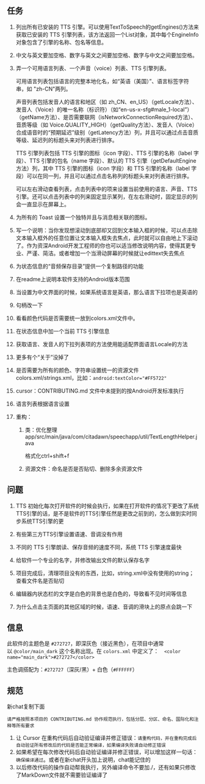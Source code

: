 ## 任务

1. 列出所有已安装的 TTS 引擎。可以使用TextToSpeech的getEngines()方法来获取已安装的 TTS 引擎列表，该方法返回一个List<EngineInfo>对象，其中每个EngineInfo对象包含了引擎的名称、包名等信息。

2. 中文与英文要加空格、数字与英文之间要加空格、数字与中文之间要加空格。

3. 弄一个可用语言列表、一个声音（voice）列表、TTS 引擎列表。
   
   可用语言列表包括语言的完整本地化名，如“英语（美国）”、语言标签字符串，如 "zh-CN"两列。  
   
   声音列表包括发音人的语言和地区（如 zh_CN、en_US）（getLocale方法）、发音人（Voice）的唯一名称（标识符）（如“en-us-x-sfg#male_1-local”）（getName方法）、是否需要联网（isNetworkConnectionRequired方法）、音质等级（如 Voice.QUALITY_HIGH）（getQuality方法）、发音人（Voice）合成语音时的“预期延迟”级别（getLatency方法）列，并且可以通过点击音质等级、延迟列的标题头来对列表进行排序。  
   
   TTS 引擎列表包括 TTS 引擎的图标（icon 字段）、TTS 引擎的名称（label 字段）、TTS 引擎的包名（name 字段）、默认的 TTS 引擎（getDefaultEngine方法）列，其中 TTS 引擎的图标（icon 字段）和 TTS 引擎的名称（label 字段）可以在同一列，并且可以通过点击名称列的标题头来对列表进行排序。
   
   可以左右滑动查看列表，点击列表中的项来设置当前使用的语言、声音、TTS 引擎。还可以点击列表中的列来固定显示某列，在左右滑动时，固定显示的列会一直显示在屏幕上。  

4. 为所有的 Toast 设置一个独特并且与消息相关联的图标。

5. 写一个说明：当你发现想滚动到底部却又回到文本输入框的时候，可以点击除文本输入框外的任意位置让文本输入框失去焦点，此时就可以自由地上下滚动了。作为资深Android开发工程师的你也可以适当修改说明内容，使得其更专业、严谨、简洁。或者增加一个当滑动屏幕的时候就让edittext失去焦点

6. 为状态信息的“音频保存目录”提供一个复制路径的功能

7. 在readme上说明本软件支持的Android版本范围

8. 当设置为中文界面的时候，如果系统语言是英语，那么语言下拉项也是英语的

9. 句柄改一下

10. 看看颜色代码是否需要统一放到colors.xml文件中。

11. 在状态信息中加一个当前 TTS 引擎信息

12. 获取语言、发音人的下拉列表项的方法使用能适配界面语言Locale的方法

13. 更多有个“关于”没掉了

14. 是否需要为所有的颜色、字符串设置统一的资源文件colors.xml/strings.xml，比如：`android:textColor="#FF5722"`

15. cursor：CONTRIBUTING.md 文件中未提到的按Android开发标准执行

16. 语言列表根据语言设置

17. 重构：
    
    1. 类：优化整理app/src/main/java/com/citadawn/speechapp/util/TextLengthHelper.java
       
       格式化ctrl+shift+f
    
    2. 资源文件：命名是否是否贴切、删除多余资源文件

## 问题

1. TTS 初始化每次打开软件的时候会执行，如果在打开软件的情况下更改了系统TTS引擎的话，是不是软件的TTS引擎任然是更改之前到的，怎么做到实时同步系统TTS引擎的更

2. 有些第三方TTS引擎设置语速、音调没有作用

3. 不同的 TTS 引擎朗读、保存音频的速度不同，系统 TTS 引擎速度最快

4. 给软件一个专业的名字，并修改输出文件的默认保存名字

5. 项目完成后，清理项目没有的东西，比如，string.xml中没有使用的string；查看文件名是否贴切

6. 编辑器内状态栏的文字是白色的背景也是白色的，导致看不见时间等信息

7. 为什么点击主页面的其他区域的时候，语速、音调的滑块上的原点会跳一下

## 信息

此软件的主题色是 `#272727`，即深灰色（接近黑色），在项目中通常以 `@color/main_dark` 这个名称出现。在 `colors.xml` 中定义了：`  <color name="main_dark">#272727</color>`

主色调搭配为：`#272727`（深灰/黑）+ 白色（`#FFFFFF`）

## 规范

新chat复制下面

```
请严格按照本项目的 CONTRIBUTING.md 协作规范执行，包括分层、分区、命名、国际化和注释等所有要求
```

1. 让 Cursor 在重构代码后自动验证编译并修正错误：`请重构代码，并在重构完成后自动验证所有修改后的代码是否能正常编译，如果编译失败请自动修正错误`
2. 如果希望在每次修改代码后自动验证编译并修正错误，可以增加这样一句话：`确保编译通过`。或者在新chat开头加上说明，chat能记住的
3. 以后修改代码的操作自动帮我执行，另外编译命令不要加./，还有如果只修改了MarkDown文件就不需要验证编译了